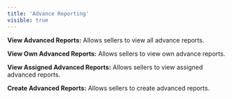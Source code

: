 ```yaml
---
title: 'Advance Reporting'
visible: true
---
```


**View Advanced Reports:** Allows sellers to view all advance reports.

**View Own Advanced Reports:** Allows sellers to view own advance reports.

**View Assigned Advanced Reports:** Allows sellers to view assigned advanced reports.

**Create Advanced Reports:** Allows sellers to create advanced reports.